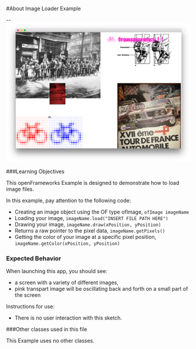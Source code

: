 #About Image Loader Example

--
![Screenshot of Example](imageLoaderExample.png)

###Learning Objectives

This openFrameworks Example is designed to demonstrate
how to load image files.

In this example, pay attention to the following code:

* Creating an image object using the OF type ofImage, ```ofImage imageName```
* Loading your image, ```imageName.load("INSERT FILE PATH HERE")```
* Drawing your image, ```imageName.draw(xPosition, yPosition)```
* Returns a raw pointer to the pixel data, ```imageName.getPixels()```
* Getting the color of your image at a specific pixel position, ```imageName.getColor(xPosition, yPosition)```


### Expected Behavior

When launching this app, you should see:

* a screen with a variety of different images,
* pink transpart image will be oscillating back and forth on a small part of the screen

Instructions for use:

* There is no user interaction with this sketch.


###Other classes used in this file

This Example uses no other classes.
